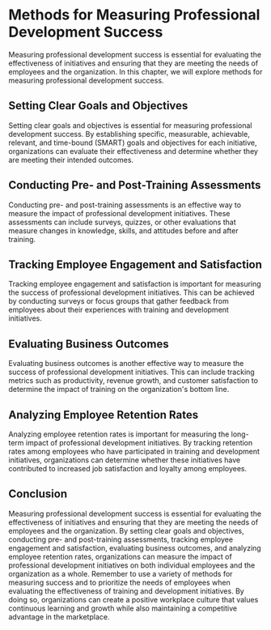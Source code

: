 Methods for Measuring Professional Development Success
=============================================================================================================

Measuring professional development success is essential for evaluating the effectiveness of initiatives and ensuring that they are meeting the needs of employees and the organization. In this chapter, we will explore methods for measuring professional development success.

Setting Clear Goals and Objectives
----------------------------------

Setting clear goals and objectives is essential for measuring professional development success. By establishing specific, measurable, achievable, relevant, and time-bound (SMART) goals and objectives for each initiative, organizations can evaluate their effectiveness and determine whether they are meeting their intended outcomes.

Conducting Pre- and Post-Training Assessments
---------------------------------------------

Conducting pre- and post-training assessments is an effective way to measure the impact of professional development initiatives. These assessments can include surveys, quizzes, or other evaluations that measure changes in knowledge, skills, and attitudes before and after training.

Tracking Employee Engagement and Satisfaction
---------------------------------------------

Tracking employee engagement and satisfaction is important for measuring the success of professional development initiatives. This can be achieved by conducting surveys or focus groups that gather feedback from employees about their experiences with training and development initiatives.

Evaluating Business Outcomes
----------------------------

Evaluating business outcomes is another effective way to measure the success of professional development initiatives. This can include tracking metrics such as productivity, revenue growth, and customer satisfaction to determine the impact of training on the organization's bottom line.

Analyzing Employee Retention Rates
----------------------------------

Analyzing employee retention rates is important for measuring the long-term impact of professional development initiatives. By tracking retention rates among employees who have participated in training and development initiatives, organizations can determine whether these initiatives have contributed to increased job satisfaction and loyalty among employees.

Conclusion
----------

Measuring professional development success is essential for evaluating the effectiveness of initiatives and ensuring that they are meeting the needs of employees and the organization. By setting clear goals and objectives, conducting pre- and post-training assessments, tracking employee engagement and satisfaction, evaluating business outcomes, and analyzing employee retention rates, organizations can measure the impact of professional development initiatives on both individual employees and the organization as a whole. Remember to use a variety of methods for measuring success and to prioritize the needs of employees when evaluating the effectiveness of training and development initiatives. By doing so, organizations can create a positive workplace culture that values continuous learning and growth while also maintaining a competitive advantage in the marketplace.
